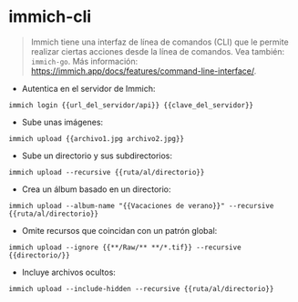 # immich-cli

> Immich tiene una interfaz de línea de comandos (CLI) que le permite realizar ciertas acciones desde la línea de comandos.
> Vea también: `immich-go`.
> Más información: <https://immich.app/docs/features/command-line-interface/>.

- Autentica en el servidor de Immich:

`immich login {{url_del_servidor/api}} {{clave_del_servidor}}`

- Sube unas imágenes:

`immich upload {{archivo1.jpg archivo2.jpg}}`

- Sube un directorio y sus subdirectorios:

`immich upload --recursive {{ruta/al/directorio}}`

- Crea un álbum basado en un directorio:

`immich upload --album-name "{{Vacaciones de verano}}" --recursive {{ruta/al/directorio}}`

- Omite recursos que coincidan con un patrón global:

`immich upload --ignore {{**/Raw/** **/*.tif}} --recursive {{directorio/}}`

- Incluye archivos ocultos:

`immich upload --include-hidden --recursive {{ruta/al/directorio}}`
